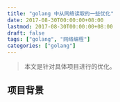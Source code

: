 ```yaml
---
title: "golang 中从网络读取的一些优化"
date: 2017-08-30T00:00:00+08:00
lastmod: 2017-08-30T00:00:00+08:00
draft: false
tags: ["golang", "网络编程"]
categories: ["golang"]
---
```


> 本文是针对具体项目进行的优化。

## 项目背景


